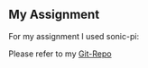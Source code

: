 ## My Assignment

For my assignment I used sonic-pi:

Please refer to my [Git-Repo](https://github.com/thelayeredmind/winds_of_kyoto)
